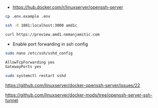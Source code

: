 - https://hub.docker.com/r/linuxserver/openssh-server

```bash
cp .env.example .env

ssh -R 1081:localhost:3000 amd1c

curl https://preview.amd1.nemanjamitic.com

```

- Enable port forwarding in ssh config

```bash
sudo nano /etc/ssh/sshd_config

AllowTcpForwarding yes
GatewayPorts yes

sudo systemctl restart sshd

```

https://github.com/linuxserver/docker-openssh-server/issues/22

https://github.com/linuxserver/docker-mods/tree/openssh-server-ssh-tunnel